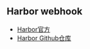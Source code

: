 ## Harbor webhook

- [Harbor官方](https://goharbor.io/)
- [Harbor Github仓库](https://github.com/goharbor/harbor)
